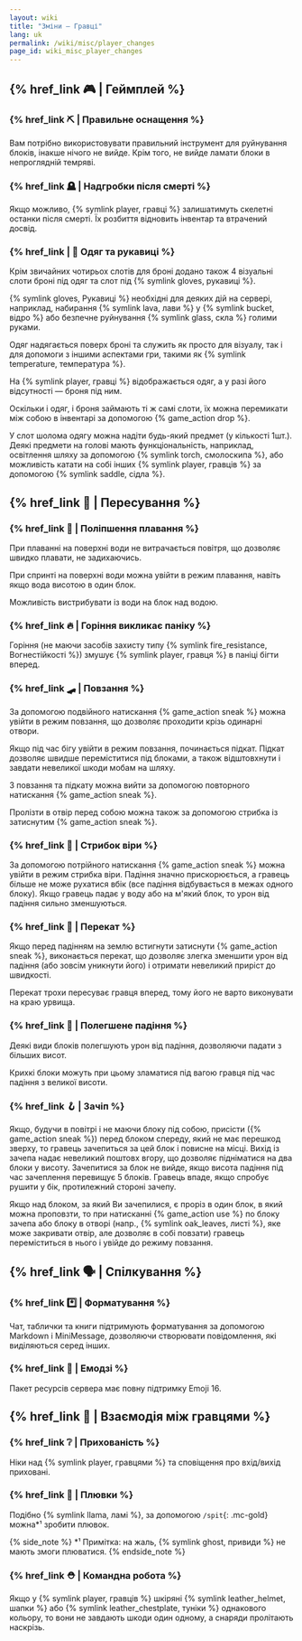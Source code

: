 ```yaml
---
layout: wiki
title: "Зміни — Гравці"
lang: uk
permalink: /wiki/misc/player_changes
page_id: wiki_misc_player_changes
---
```


## {% href_link 🎮️ | Геймплей %}

### {% href_link ⛏️ | Правильне оснащення %}
Вам потрібно використовувати правильний інструмент для руйнування блоків, інакше нічого не вийде. Крім того, не вийде ламати блоки в непроглядній темряві.

### {% href_link 🪦 | Надгробки після смерті %}
Якщо можливо, {% symlink player, гравці %} залишатимуть скелетні останки після смерті. Їх розбиття відновить інвентар та втрачений досвід.

### {% href_link | 👕 Одяг та рукавиці %}
Крім звичайних чотирьох слотів для броні додано також 4 візуальні слоти броні під одяг та слот під {% symlink gloves, рукавиці %}.

{% symlink gloves, Рукавиці %} необхідні для деяких дій на сервері, наприклад, набирання {% symlink lava, лави %} у {% symlink bucket, відро %} або безпечне руйнування {% symlink glass, скла %} голими руками.

Одяг надягається поверх броні та служить як просто для візуалу, так і для допомоги з іншими аспектами гри, такими як {% symlink temperature, температура %}.

На {% symlink player, гравці %} відображається одяг, а у разі його відсутності — броня під ним.

Оскільки і одяг, і броня займають ті ж самі слоти, їх можна перемикати між собою в інвентарі за допомогою {% game_action drop %}.

У слот шолома одягу можна надіти будь-який предмет (у кількості 1шт.). Деякі предмети на голові мають функціональність, наприклад, освітлення шляху за допомогою {% symlink torch, смолоскипа %}, або можливість катати на собі інших {% symlink player, гравців %} за допомогою {% symlink saddle, сідла %}.



## {% href_link 🤸 | Пересування %}

### {% href_link 🌊 | Поліпшення плавання %}
При плаванні на поверхні води не витрачається повітря, що дозволяє швидко плавати, не задихаючись.

При спринті на поверхні води можна увійти в режим плавання, навіть якщо вода висотою в один блок.

Можливість вистрибувати із води на блок над водою.

### {% href_link 🔥 | Горіння викликає паніку %}
Горіння (не маючи засобів захисту типу {% symlink fire_resistance, Вогнестійкості %}) змушує {% symlink player, гравця %} в паніці бігти вперед.

### {% href_link 🛹 | Повзання %}
За допомогою подвійного натискання {% game_action sneak %} можна увійти в режим повзання, що дозволяє проходити крізь одинарні отвори.

Якщо під час бігу увійти в режим повзання, починається підкат. Підкат дозволяє швидше переміститися під блоками, а також відштовхнути і завдати невеликої шкоди мобам на шляху.

З повзання та підкату можна вийти за допомогою повторного натискання {% game_action sneak %}.

Пролізти в отвір перед собою можна також за допомогою стрибка із затиснутим {% game_action sneak %}.

### {% href_link 💨 | Стрибок віри %}
За допомогою потрійного натискання {% game_action sneak %} можна увійти в режим стрибка віри. Падіння значно прискорюється, а гравець більше не може рухатися вбік (все падіння відбувається в межах одного блоку). Якщо гравець падає у воду або на м'який блок, то урон від падіння сильно зменшуються.

### {% href_link 🍥 | Перекат %}
Якщо перед падінням на землю встигнути затиснути {% game_action sneak %}, виконається перекат, що дозволяє злегка зменшити урон від падіння (або зовсім уникнути його) і отримати невеликий приріст до швидкості.

Перекат трохи пересуває гравця вперед, тому його не варто виконувати на краю урвища.

### {% href_link 🌾 | Полегшене падіння %}
Деякі види блоків полегшують урон від падіння, дозволяючи падати з більших висот.

Крихкі блоки можуть при цьому зламатися під вагою гравця під час падіння з великої висоти.

### {% href_link 🪝 | Зачіп %}
Якщо, будучи в повітрі і не маючи блоку під собою, присісти ({% game_action sneak %}) перед блоком спереду, який не має перешкод зверху, то гравець зачепиться за цей блок і повисне на місці. Вихід із зачепа надає невеликий поштовх вгору, що дозволяє підніматися на два блоки у висоту. Зачепитися за блок не вийде, якщо висота падіння під час зачеплення перевищує 5 блоків. Гравець впаде, якщо спробує рушити у бік, протилежний стороні зачепу.

Якщо над блоком, за який Ви зачепилися, є проріз в один блок, в який можна проповзти, то при натисканні {% game_action use %} по блоку зачепа або блоку в отворі (напр., {% symlink oak_leaves, листі %}, яке може закривати отвір, але дозволяє в собі повзати) гравець переміститься в нього і увійде до режиму повзання.



## {% href_link 🗣️ | Спілкування %}

### {% href_link *️⃣ | Форматування %}
Чат, таблички та книги підтримують форматування за допомогою Markdown і MiniMessage, дозволяючи створювати повідомлення, які виділяються серед інших.

### {% href_link 💖 | Емодзі %}
Пакет ресурсів сервера має повну підтримку Emoji 16.



## {% href_link 🤝 | Взаємодія між гравцями %}

### {% href_link ❔ | Прихованість %}
Ніки над {% symlink player, гравцями %} та сповіщення про вхід/вихід приховані.

### {% href_link 🦙 | Плювки %}
Подібно {% symlink llama, ламі %}, за допомогою `/spit`{: .mc-gold} можна*¹ зробити плювок.

{% side_note %}
*¹ Примітка: на жаль, {% symlink ghost, привиди %} не мають змоги плюватися.
{% endside_note %}

### {% href_link ⛑️ | Командна робота %}
Якщо у {% symlink player, гравців %} шкіряні {% symlink leather_helmet, шапки %} або {% symlink leather_chestplate, туніки %} однакового кольору, то вони не завдають шкоди один одному, а снаряди пролітають наскрізь.

